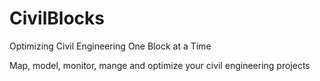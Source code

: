 # CivilBlocks
Optimizing Civil Engineering One Block at a Time

Map, model, monitor, mange and optimize your civil engineering projects
